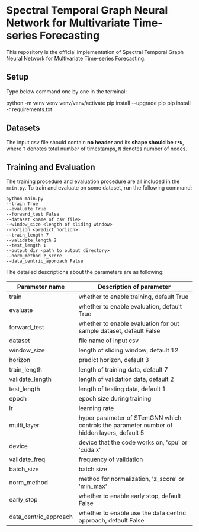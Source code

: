 # Spectral Temporal Graph Neural Network for Multivariate Time-series Forecasting

This repository is the official implementation of Spectral Temporal Graph Neural Network for Multivariate Time-series Forecasting.

## Setup

Type below command one by one in the terminal:

python -m venv venv
venv/venv/activate
pip install --upgrade pip
pip install -r requirements.txt

## Datasets

The input csv file should contain **no header** and its **shape should be `T*N`**, where `T` denotes total number of timestamps, `N` denotes number of nodes.

## Training and Evaluation

The training procedure and evaluation procedure are all included in the `main.py`. To train and evaluate on some dataset, run the following command:

```train & evaluate
python main.py 
--train True 
--evaluate True 
--forward_test False
--dataset <name of csv file> 
--window_size <length of sliding window> 
--horizon <predict horizon> 
--train_length 7 
--validate_length 2 
--test_length 1
--output_dir <path to output directory> 
--norm_method z_score 
--data_centric_approach False
```

The detailed descriptions about the parameters are as following:

| Parameter name | Description of parameter |
| --- | --- |
| train | whether to enable training, default True |
| evaluate | whether to enable evaluation, default True |
| forward_test | whether to enable evaluation for out sample dataset, default False |
| dataset | file name of input csv |
| window_size | length of sliding window, default 12 |
| horizon | predict horizon, default 3 |
| train_length | length of training data, default 7 |
| validate_length | length of validation data, default 2 |
| test_length | length of testing data, default 1 |
| epoch | epoch size during training |
| lr | learning rate |
| multi_layer | hyper parameter of STemGNN which controls the parameter number of hidden layers, default 5 |
| device | device that the code works on, 'cpu' or 'cuda:x' | 
| validate_freq | frequency of validation |
| batch_size | batch size |
| norm_method | method for normalization, 'z_score' or 'min_max' |
| early_stop | whether to enable early stop, default False |
| data_centric_approach | whether to enable use the data centric approach, default False |


